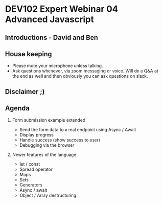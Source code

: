 # DEV102 Expert Webinar 04 Advanced Javascript

## Introductions - David and Ben
## House keeping
  - Please mute your microphone unless talking.
  - Ask questions whenever, via zoom messaging or voice. Will do a Q&A at the end as well and then obviously you can ask questions on slack.
## Disclaimer ;)

## Agenda

1. Form submission example extended
    - Send the form data to a real endpoint using Async / Await 
    - Display progress 
    - Handle success (show success to user)
    - Debugging via the browser    

1. Newer features of the language
    - let / const
    - Spread operator
    - Maps
    - Sets
    - Generators
    - Async / await
    - Object / Array destructuring

